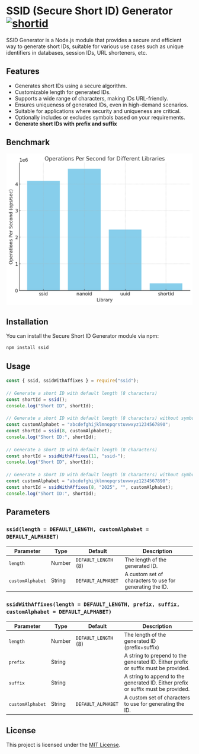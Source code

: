 # SSID (Secure Short ID) Generator [![shortid](https://img.shields.io/npm/dm/ssid.svg)](https://www.npmjs.org/package/ssid)

SSID Generator is a Node.js module that provides a secure and efficient way to generate short IDs, suitable for various use cases such as unique identifiers in databases, session IDs, URL shorteners, etc.

## Features

- Generates short IDs using a secure algorithm.
- Customizable length for generated IDs.
- Supports a wide range of characters, making IDs URL-friendly.
- Ensures uniqueness of generated IDs, even in high-demand scenarios.
- Suitable for applications where security and uniqueness are critical.
- Optionally includes or excludes symbols based on your requirements.
- **Generate short IDs with prefix and suffix**

## Benchmark

![Benchmark Graph](assets/benchmark.png)

## Installation

You can install the Secure Short ID Generator module via npm:

```bash
npm install ssid
```

## Usage

```javascript
const { ssid, ssidWithAffixes } = require("ssid");

// Generate a short ID with default length (8 characters)
const shortId = ssid();
console.log("Short ID", shortId);

// Generate a short ID with default length (8 characters) without symbols
const customAlphabet = "abcdefghijklmnopqrstuvwxyz1234567890";
const shortId = ssid(8, customAlphabet);
console.log("Short ID:", shortId);

// Generate a short ID with default length (8 characters)
const shortId = ssidWithAffixes(11, "ssid-");
console.log("Short ID", shortId);

// Generate a short ID with default length (8 characters) without symbols
const customAlphabet = "abcdefghijklmnopqrstuvwxyz1234567890";
const shortId = ssidWithAffixes(8, "2025", "", customAlphabet);
console.log("Short ID:", shortId);
```

## Parameters

### `ssid(length = DEFAULT_LENGTH, customAlphabet = DEFAULT_ALPHABET)`

| Parameter       | Type     | Default                  | Description                                                                 |
|-----------------|----------|--------------------------|-----------------------------------------------------------------------------|
| `length`        | Number   | `DEFAULT_LENGTH` (8)     | The length of the generated ID.                                             |
| `customAlphabet`| String   | `DEFAULT_ALPHABET`       | A custom set of characters to use for generating the ID.                    |

### `ssidWithAffixes(length = DEFAULT_LENGTH, prefix, suffix, customAlphabet = DEFAULT_ALPHABET)`

| Parameter       | Type     | Default                  | Description                                                                 |
|-----------------|----------|--------------------------|-----------------------------------------------------------------------------|
| `length`        | Number   | `DEFAULT_LENGTH` (8)     | The length of the generated ID (prefix+suffix)                                             |
| `prefix`        | String   |                          | A string to prepend to the generated ID. Either prefix or suffix must be provided. |
| `suffix`        | String   |                          | A string to append to the generated ID. Either prefix or suffix must be provided.  |
| `customAlphabet`| String   | `DEFAULT_ALPHABET`       | A custom set of characters to use for generating the ID.                    |

## License

This project is licensed under the [MIT License](LICENSE).
